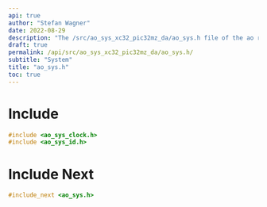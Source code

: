 ```yaml
---
api: true
author: "Stefan Wagner"
date: 2022-08-29
description: "The /src/ao_sys_xc32_pic32mz_da/ao_sys.h file of the ao real-time operating system."
draft: true
permalink: /api/src/ao_sys_xc32_pic32mz_da/ao_sys.h/
subtitle: "System"
title: "ao_sys.h"
toc: true
---
```


# Include

```c
#include <ao_sys_clock.h>
#include <ao_sys_id.h>
```

# Include Next

```c
#include_next <ao_sys.h>
```
